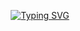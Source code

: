 <div align="center"> 
  
[![Typing SVG](https://readme-typing-svg.herokuapp.com?font=poppins&size=25&duration=4000&color=61f007&background=EB00FF00&center=true&vCenter=true&width=600&lines=--Portfolio--;--Portfolio--;--Portfolio--;--Portfolio--;--Portfolio--;--Portfolio--)](https://git.io/typing-svg)
</div>
